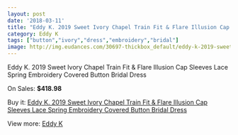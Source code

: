 ```yaml
---
layout: post
date: '2018-03-11'
title: "Eddy K. 2019 Sweet Ivory Chapel Train Fit & Flare Illusion Cap Sleeves Lace Spring Embroidery Covered Button Bridal Dress"
category: Eddy K
tags: ["button","ivory","dress","embroidery","bridal"]
image: http://img.eudances.com/30697-thickbox_default/eddy-k-2019-sweet-ivory-chapel-train-fit-flare-illusion-cap-sleeves-lace-spring-embroidery-covered-button-bridal-dress.jpg
---
```

Eddy K. 2019 Sweet Ivory Chapel Train Fit & Flare Illusion Cap Sleeves Lace Spring Embroidery Covered Button Bridal Dress

On Sales: **$418.98**
<a href="https://www.eudances.com/en/eddy-k/9783-eddy-k-2019-sweet-ivory-chapel-train-fit-flare-illusion-cap-sleeves-lace-spring-embroidery-covered-button-bridal-dress.html"><amp-img layout="responsive" width="600" height="600" src="//img.eudances.com/30697-thickbox_default/eddy-k-2019-sweet-ivory-chapel-train-fit-flare-illusion-cap-sleeves-lace-spring-embroidery-covered-button-bridal-dress.jpg" alt="Eddy K. 2019 Sweet Ivory Chapel Train Fit & Flare Illusion Cap Sleeves Lace Spring Embroidery Covered Button Bridal Dress 0" /></a>
<a href="https://www.eudances.com/en/eddy-k/9783-eddy-k-2019-sweet-ivory-chapel-train-fit-flare-illusion-cap-sleeves-lace-spring-embroidery-covered-button-bridal-dress.html"><amp-img layout="responsive" width="600" height="600" src="//img.eudances.com/30698-thickbox_default/eddy-k-2019-sweet-ivory-chapel-train-fit-flare-illusion-cap-sleeves-lace-spring-embroidery-covered-button-bridal-dress.jpg" alt="Eddy K. 2019 Sweet Ivory Chapel Train Fit & Flare Illusion Cap Sleeves Lace Spring Embroidery Covered Button Bridal Dress 1" /></a>

Buy it: [Eddy K. 2019 Sweet Ivory Chapel Train Fit & Flare Illusion Cap Sleeves Lace Spring Embroidery Covered Button Bridal Dress](https://www.eudances.com/en/eddy-k/9783-eddy-k-2019-sweet-ivory-chapel-train-fit-flare-illusion-cap-sleeves-lace-spring-embroidery-covered-button-bridal-dress.html "Eddy K. 2019 Sweet Ivory Chapel Train Fit & Flare Illusion Cap Sleeves Lace Spring Embroidery Covered Button Bridal Dress")

View more: [Eddy K](https://www.eudances.com/en/151-eddy-k "Eddy K")